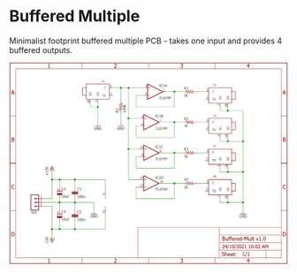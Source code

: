 # Buffered Multiple


Minimalist footprint buffered multiple PCB - takes one input and provides 4 buffered outputs.

![schematic](schematic.png)
